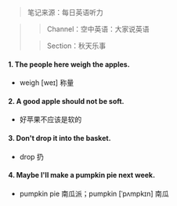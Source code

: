 > 笔记来源：每日英语听力

> > Channel：空中英语：大家说英语
>
> > Section：秋天乐事

#### 1. The people here weigh the apples.

- weigh [weɪ] 称量

#### 2. A good apple should not be soft.

- 好苹果不应该是软的

#### 3. Don't drop it into the basket.

- drop 扔

#### 4. Maybe I'll make a pumpkin pie next week.

- pumpkin pie 南瓜派；pumpkin [ˈpʌmpkɪn] 南瓜